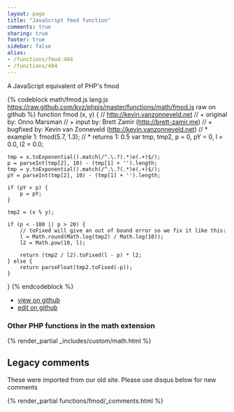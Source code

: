 ```yaml
---
layout: page
title: "JavaScript fmod function"
comments: true
sharing: true
footer: true
sidebar: false
alias:
- /functions/fmod:404
- /functions/404
---
```

<!-- Generated by Rakefile:build -->
A JavaScript equivalent of PHP's fmod

{% codeblock math/fmod.js lang:js https://raw.github.com/kvz/phpjs/master/functions/math/fmod.js raw on github %}
function fmod (x, y) {
    // http://kevin.vanzonneveld.net
    // +   original by: Onno Marsman
    // +      input by: Brett Zamir (http://brett-zamir.me)
    // +   bugfixed by: Kevin van Zonneveld (http://kevin.vanzonneveld.net)
    // *     example 1: fmod(5.7, 1.3);
    // *     returns 1: 0.5
    var tmp, tmp2, p = 0,
        pY = 0,
        l = 0.0,
        l2 = 0.0;

    tmp = x.toExponential().match(/^.\.?(.*)e(.+)$/);
    p = parseInt(tmp[2], 10) - (tmp[1] + '').length;
    tmp = y.toExponential().match(/^.\.?(.*)e(.+)$/);
    pY = parseInt(tmp[2], 10) - (tmp[1] + '').length;

    if (pY > p) {
        p = pY;
    }

    tmp2 = (x % y);

    if (p < -100 || p > 20) {
        // toFixed will give an out of bound error so we fix it like this:
        l = Math.round(Math.log(tmp2) / Math.log(10));
        l2 = Math.pow(10, l);

        return (tmp2 / l2).toFixed(l - p) * l2;
    } else {
        return parseFloat(tmp2.toFixed(-p));
    }
}
{% endcodeblock %}

 - [view on github](https://github.com/kvz/phpjs/blob/master/functions/math/fmod.js)
 - [edit on github](https://github.com/kvz/phpjs/edit/master/functions/math/fmod.js)

### Other PHP functions in the math extension
{% render_partial _includes/custom/math.html %}
## Legacy comments
These were imported from our old site. Please use disqus below for new comments
<div style="overflow-y: scroll; max-height: 500px;">
{% render_partial functions/fmod/_comments.html %}
</div>
